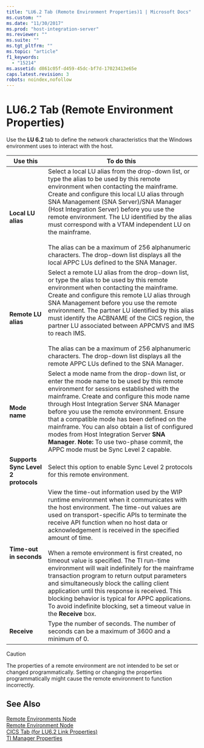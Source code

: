 ```yaml
---
title: "LU6.2 Tab (Remote Environment Properties)1 | Microsoft Docs"
ms.custom: ""
ms.date: "11/30/2017"
ms.prod: "host-integration-server"
ms.reviewer: ""
ms.suite: ""
ms.tgt_pltfrm: ""
ms.topic: "article"
f1_keywords: 
  - "15214"
ms.assetid: d861c05f-d459-45dc-bf7d-17023413e65e
caps.latest.revision: 3
robots: noindex,nofollow
---
```

# LU6.2 Tab (Remote Environment Properties)
Use the **LU 6.2** tab to define the network characteristics that the Windows environment uses to interact with the host.  
  
|Use this|To do this|  
|--------------|----------------|  
|**Local LU alias**|Select a local LU alias from the drop-down list, or type the alias to be used by this remote environment when contacting the mainframe. Create and configure this local LU alias through SNA Management (SNA Server)/SNA Manager (Host Integration Server) before you use the remote environment. The LU identified by the alias must correspond with a VTAM independent LU on the mainframe.<br /><br /> The alias can be a maximum of 256 alphanumeric characters. The drop-down list displays all the local APPC LUs defined to the SNA Manager.|  
|**Remote LU alias**|Select a remote LU alias from the drop-down list, or type the alias to be used by this remote environment when contacting the mainframe. Create and configure this remote LU alias through SNA Management before you use the remote environment. The partner LU identified by this alias must identify the ACBNAME of the CICS region, the partner LU associated between APPCMVS and IMS to reach IMS.<br /><br /> The alias can be a maximum of 256 alphanumeric characters. The drop-down list displays all the remote APPC LUs defined to the SNA Manager.|  
|**Mode name**|Select a mode name from the drop-down list, or enter the mode name to be used by this remote environment for sessions established with the mainframe. Create and configure this mode name through Host Integration Server SNA Manager before you use the remote environment. Ensure that a compatible mode has been defined on the mainframe. You can also obtain a list of configured modes from Host Integration Server **SNA Manager**. **Note:**  To use two-phase commit, the APPC mode must be Sync Level 2 capable.|  
|**Supports Sync Level 2 protocols**|Select this option to enable Sync Level 2 protocols for this remote environment.|  
|**Time-out in seconds**|View the time-out information used by the WIP runtime environment when it communicates with the host environment. The time-out values are used on transport-specific APIs to terminate the receive API function when no host data or acknowledgement is received in the specified amount of time.<br /><br /> When a remote environment is first created, no timeout value is specified. The TI run-time environment will wait indefinitely for the mainframe transaction program to return output parameters and simultaneously block the calling client application until this response is received. This blocking behavior is typical for APPC applications. To avoid indefinite blocking, set a timeout value in the **Receive** box.|  
|**Receive**|Type the number of seconds. The number of seconds can be a maximum of 3600 and a minimum of 0.|  
  
> [!CAUTION]
>  The properties of a remote environment are not intended to be set or changed programmatically. Setting or changing the properties programmatically might cause the remote environment to function incorrectly.  
  
## See Also  
 [Remote Environments Node](../core/remote-environments-node2.md)   
 [Remote Environment Node](../core/remote-environment-node1.md)   
 [CICS Tab (for LU6.2 Link Properties)](../core/cics-tab-for-lu6-2-link-properties-2.md)   
 [TI Manager Properties](../core/ti-manager-properties2.md)